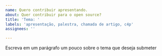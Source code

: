 ```yaml
---
name: Quero contribuir apresentando. 
about: Quer contribuir para o open source?
title: 'Tema: '
labels: 'apresentação, palestra, chamada de artigo, c4p'
assignees: ''

---
```


Escreva em um parágrafo um pouco sobre o tema que deseja submeter
